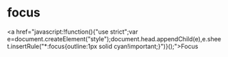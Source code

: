 # focus

<a href="javascript:!function(){"use strict";var e=document.createElement("style");document.head.appendChild(e),e.sheet.insertRule("*:focus{outline:1px solid cyan!important;}")}();">Focus</a>